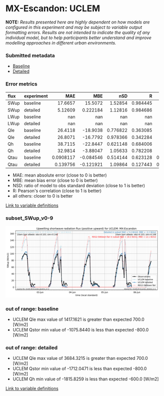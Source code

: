 # MX-Escandon: UCLEM

**NOTE:** *Results presented here are highly dependent on how models are configured in this experiment and may be subject to variable output formatting errors. Results are not intended to indicate the quality of any individual model, but to help participants better understand and improve modelling approaches in different urban environments.*

### Submitted metadata

- [Baseline](UCLEM_MX-Escandon_baseline_attrs.md)
- [Detailed](UCLEM_MX-Escandon_detailed_attrs.md)

### Error metrics

| flux   | experiment   |         MAE |        MBE |        nSD |          R |          5th |       95th |       RMSE |      cRMSE |       AMBE |       1-nSD |         1-R |   nSkewness |   nKurtosis |    Overlap |
|:-------|:-------------|------------:|-----------:|-----------:|-----------:|-------------:|-----------:|-----------:|-----------:|-----------:|------------:|------------:|------------:|------------:|-----------:|
| SWup   | baseline     |  17.6657    |  15.5072   |   1.52854  |   0.984445 |   2.6983     |  42.7587   |  23.2556   |   0.571756 |  15.5072   |   0.528536  |   0.0155554 |    0.387223 |   0.0486658 |   0.253177 |
| SWup   | detailed     |   5.12609   |   0.222184 |   1.12816  |   0.984686 |   2.8115     |   7.1694   |   6.84744  |   0.225785 |   0.222184 |   0.128162  |   0.015314  |    0.276871 |   0.0631595 |   0.158882 |
| LWup   | baseline     | nan         | nan        | nan        | nan        | nan          | nan        | nan        | nan        | nan        | nan         | nan         |  nan        | nan         | nan        |
| LWup   | detailed     | nan         | nan        | nan        | nan        | nan          | nan        | nan        | nan        | nan        | nan         | nan         |  nan        | nan         | nan        |
| Qle    | baseline     |  26.4118    | -18.9038   |   0.776822 |   0.363085 |   2.7644     |  50.4853   |  41.6669   |   1.01948  |  18.9038   |   0.223178  |   0.636915  |    3.42667  |  20.9655    |   0.467256 |
| Qle    | detailed     |  26.8071    | -16.7792   |   0.978366 |   0.342284 |   1.8852     |  53.7015   |  44.6031   |   1.13465  |  16.7792   |   0.0216342 |   0.657716  |    3.57473  |  19.2772    |   0.405519 |
| Qh     | baseline     |  38.7115    | -22.8447   |   0.621148 |   0.684006 |   7.3106     |  82.8618   |  61.3311   |   0.73218  |  22.8447   |   0.378852  |   0.315994  |    0.532079 |   3.39526   |   0.297173 |
| Qh     | detailed     |  32.9814    |  -3.88047  |   1.05633  |   0.782208 |   6.9023     |  19.1879   |  53.0545   |   0.680657 |   3.88047  |   0.0563307 |   0.217792  |    0.328761 |   1.39141   |   0.282913 |
| Qtau   | baseline     |   0.0908117 |  -0.084546 |   0.514144 |   0.623128 |   0.00856638 |   0.268177 |   0.157822 |   0.789677 |   0.084546 |   0.485856  |   0.376872  |    3.19027  |  43.2491    |   0.255574 |
| Qtau   | detailed     |   0.139756  |  -0.121921 |   1.09864  |   0.127443 |   0.00856638 |   0.396477 |   0.264092 |   1.38816  |   0.121921 |   0.0986367 |   0.872557  |    7.05107  |  46.5935    |   0.55848  |

 - MAE: mean absolute error (close to 0 is better)
 - MBE: mean bias error (close to 0 is better)
 - NSD: ratio of model to obs standard deviation (close to 1 is better)
 - R: Pearson's correlation (close to 1 is better)
 - all others: closer to 0 is better

[Link to variable definitions](../modelattrs/variable_definitions.md)

### <a name="subset_swup_v0-9"></a>subset_SWup_v0-9
[![UCLEM_MX-Escandon_subset_SWup_v0-9.png](UCLEM_MX-Escandon_subset_SWup_v0-9.png)](UCLEM_MX-Escandon_subset_SWup_v0-9.png)

### out of range: baseline

 - UCLEM Qle max value of 1417.1621 is greater than expected 700.0 [W/m2]
 - UCLEM Qstor min value of -1075.8440 is less than expected -800.0 [W/m2]

### out of range: detailed

 - UCLEM Qle max value of 3684.3215 is greater than expected 700.0 [W/m2]
 - UCLEM Qstor min value of -1712.0471 is less than expected -800.0 [W/m2]
 - UCLEM Qh min value of -1815.8259 is less than expected -600.0 [W/m2]


[Link to variable definitions](../modelattrs/variable_definitions.md)

